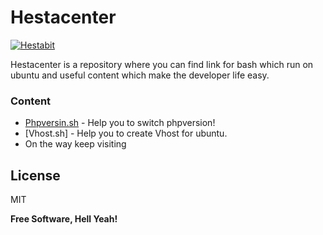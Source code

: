 # Hestacenter

[![Hestabit](https://hestabit-development.s3-us-west-2.amazonaws.com/images/hb.png)](https://www.hestabit.com)



Hestacenter is a repository where you can find link for bash which run on ubuntu and useful content which make the developer life easy.

 




### Content



* [Phpversin.sh](https://github.com/Hestabit/switchphpversion/) - Help you to switch phpversion!
* [Vhost.sh] - Help you to create Vhost for ubuntu.
* On the way keep visiting



License
----

MIT


**Free Software, Hell Yeah!**


